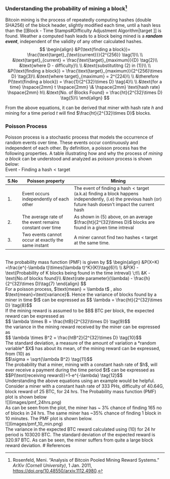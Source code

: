 ### Understanding the probability of mining a block[^1]
Bitcoin mining is the process of repeatedly computing hashes (double SHA256) of the block header, slightly modified each time, until a hash less than the [[Block - Time Stamps#Difficulty Adjustment Algorithm|target ]] is found. Weather a computed hash leads to a block being mined is a ***random event***, independent of the validity of any other calculated hashes.  <br>
$$
\begin{align}
&P(\text{finding a block})= \frac{\text{target}_{\text{current}}}{2^{256}} \tag{1}\\
\\
&\text{target}_{current} = \frac{\text{target}_{maximum}}{D} \tag{2}\\
&\text{where D - difficulty}\\
\\
&\text{substitutitng (2) in (1)}\\
\\
&P(\text{finding a block}) = \frac{\text{target}_{maximum}}{2^{256}\times D} \tag{3}\\
&\text{where target}_{maximum} = 2^{224}\\
\\
&\therefore P(\text{finding a block}) = \frac{1}{2^{32}\times D} \tag{4}\\
\\
&\text{for a time} \hspace{2mm} t \hspace{2mm} \& \hspace{2mm} \text{hash rate} \hspace{2mm} h\\
&\text{No. of Blocks Found} = \frac{ht}{2^{32}\times D} \tag{5}\\
\end{align}
$$

From the above equations, it can be derived that  miner with hash rate $h$ and mining for a time period $t$ will find $\frac{ht}{2^{32}\times D}$ blocks. 

### Poisson Process
Poisson process is a stochastic process that models the occurrence of random events over time. These events occur continuously and independent of each other. By definition, a poisson process has the following properties. A table illustrating how and why the process of *mining a block* can be understood and analyzed as poisson process is shown below:<br>
Event - Finding a $\text{hash}<\text{target}$ <br>

| <center>S.No</center> | <center>Poisson property</center>                        | <center>Mining</center>                                                                                                                                                      |
| --------------------- | -------------------------------------------------------- | ---------------------------------------------------------------------------------------------------------------------------------------------------------------------------- |
| 1.                    | Event occurs independently of each other                 | The event of finding a $\text{hash} < \text{target}$ (a.k.a) finding a block happens independently, (i.e) the previous hash (or) future hash doesn't impact the current hash |
| 2.                    | The average rate of the event remains constant over time | As shown in (5) above, on an average $\frac{ht}{2^{32}\times D}$ blocks are found in a given time intreval                                                                   |
| 3.                    | Two events cannot occur at exactly the same instant      | A miner cannot find two hashes < target at the same time.                                                                                                                    |
<br>
The probability mass function (PMF) is given by 
$$
\begin{align}
&P(X=K) =\frac{e^{-\lambda t}\times(\lambda t)^K}{K!}\tag{6}\\
\\
&P(K) -\text{Probability of K blocks being found in the time intreval} \;t\\
&K - \text{No.of blocks found}\\
&\text{rate parameter}(\lambda) - \frac{h}{2^{32}\times D}\tag{7}
\end{align}
$$
<br>
For a poisson process, $\text{mean} = \lambda t$  , also $\text{mean}=\text{variance}$. Hence the variance of blocks found by a miner in time $t$ can be expressed as 
$$ \lambda = \frac{ht}{2^{32}\times D} \tag{8}$$ <br>
If the mining reward is assumed to be $B$ BTC per block, the expected reward can be expressed as <br>$$ \lambda \times B = \frac{htB}{2^{32}\times D} \tag{9}$$<br> the variance in the mining reward received by the miner can be expressed as <br>$$ \lambda \times B^2 = \frac{htB^2}{2^{32}\times D} \tag{10}$$<br>The standard deviation, a measure of the amount of variation a *random variable* $X$ has about its mean, of the mining reward can be expressed, from (10) as <br>$$\sigma = \sqrt{\lambda B^2} \tag{11}$$
<br> The probability that a miner, mining with a constant hash rate of $h$, will ever receive a payment during the time period $t$ can be expressed as <br>$$P(\text{receiving reward})=1-e^{-\lambda} \tag{12}$$<br>
Understanding the above equations using an example would be helpful. Consider a miner with a constant hash rate of 333 PHs, difficulty of 40.64G, block reward of 25 BTC, for 24 hrs. The Probability mass function (PMF) plot is shown below<br>
![](images/pmf_24hrs.png)<br>
As can be seen from the plot, the miner has ~ 3% chance of finding 165 no of blocks in 24 hrs. The same miner has  ~35% chance of finding 1 block in 10 minutes. The PMF plot is shown below. <br>
![](images/pmf_10_min.png)
<br>
The variance in the expected BTC reward calculated using (10) for 24 hr period is 103020 BTC. The standard deviation of the expected reward is 320.97 BTC. As can be seen, the miner suffers from quite a large block reward deviation. 
# References

[^1]: Rosenfeld, Meni. “Analysis of Bitcoin Pooled Mining Reward Systems.” _ArXiv (Cornell University)_, 1 Jan. 2011, https://doi.org/10.48550/arxiv.1112.4980.